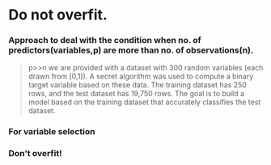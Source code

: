 # Do not overfit.

### Approach to deal with the condition when no. of predictors(variables,p) are more than no. of observations(n).
> p>>n
we are provided with a dataset with 300 random variables (each drawn from [0,1]). A secret algorithm was used to compute a binary target variable based on these data.
The training dataset has 250 rows, and the test dataset has 19,750 rows. The goal is to build a model based on the training dataset that
accurately classifies the test dataset.


### For variable selection
### Don't overfit!


